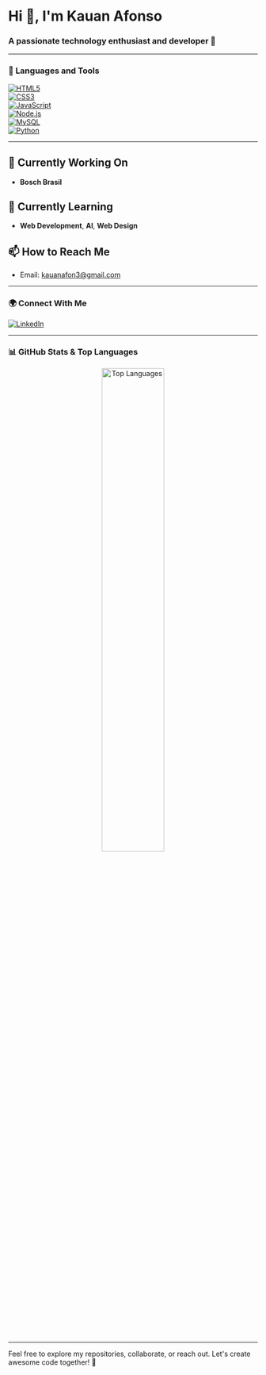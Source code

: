 # Hi 👋, I'm Kauan Afonso

### A passionate technology enthusiast and developer 🚀



---

### 🚀 Languages and Tools
[![HTML5](https://img.shields.io/badge/HTML5-%23E34F26.svg?logo=html5&logoColor=white)](https://www.w3schools.com/html/)  
[![CSS3](https://img.shields.io/badge/CSS3-%231572B6.svg?logo=css3&logoColor=white)](https://www.w3schools.com/css/)  
[![JavaScript](https://img.shields.io/badge/JavaScript-%23323330.svg?logo=javascript&logoColor=%23F7DF1E)](https://developer.mozilla.org/en-US/docs/Web/JavaScript)  
[![Node.js](https://img.shields.io/badge/Node.js-%23339933.svg?logo=node.js&logoColor=white)](https://nodejs.org/)  
[![MySQL](https://img.shields.io/badge/MySQL-%2300f.svg?logo=mysql&logoColor=white)](https://www.mysql.com/)  
[![Python](https://img.shields.io/badge/Python-%2314354C.svg?logo=python&logoColor=white)](https://www.python.org/)  

---

## 🔭 Currently Working On
- **Bosch Brasil**

## 🌱 Currently Learning
- **Web Development**, **AI**, **Web Design**

## 📫 How to Reach Me
- Email: [kauanafon3@gmail.com](mailto:kauanafon3@gmail.com)

---

### 🌍 Connect With Me
[![LinkedIn](https://img.shields.io/badge/LinkedIn-Kauan_Afonso-blue?logo=linkedin&logoColor=white)](https://www.linkedin.com/in/kauan-afonso-0452a5295/)

---

### 📊 GitHub Stats & Top Languages

<div align="center"">
  <img src="https://github-readme-stats.vercel.app/api/top-langs/?username=KauanAfonso&layout=compact&theme=radical" alt="Top Languages" width="50%" />
</div>

---

Feel free to explore my repositories, collaborate, or reach out. Let's create awesome code together! 🚀
